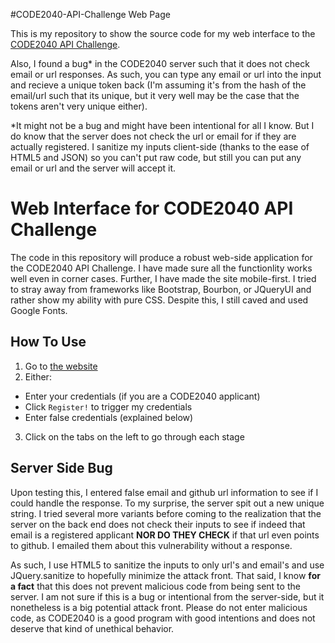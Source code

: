#CODE2040-API-Challenge Web Page

This is my repository to show the source code for my web interface to the [CODE2040 API Challenge](http://challenge.code2040.org).

Also, I found a bug* in the CODE2040 server such that it does not check email or url responses. As such, you can type any email or url into the input and recieve a unique token back (I'm assuming it's from the hash of the email/url such that its unique, but it very well may be the case that the tokens aren't very unique either).

*It might not be a bug and might have been intentional for all I know. But I do know that the server does not check the url or email for if they are actually registered. I sanitize my inputs client-side (thanks to the ease of HTML5 and JSON) so you can't put raw code, but still you can put any email or url and the server will accept it.

# Web Interface for CODE2040 API Challenge

The code in this repository will produce a robust web-side application for the CODE2040 API Challenge. I have made sure all the functionlity works well even in corner cases. Further, I have made the site mobile-first. I tried to stray away from frameworks like Bootstrap, Bourbon, or JQueryUI and rather show my ability with pure CSS. Despite this, I still caved and used Google Fonts.

## How To Use

1. Go to [the website](http://andonigarcia.github.io/CODE2040-API-Challenge)
2. Either:
  * Enter your credentials (if you are a CODE2040 applicant)
  * Click `Register!` to trigger my credentials
  * Enter false credentials (explained below)
3. Click on the tabs on the left to go through each stage

## Server Side Bug

Upon testing this, I entered false email and github url information to see if I could handle the response. To my surprise, the server spit out a new unique string. I tried several more variants before coming to the realization that the server on the back end does not check their inputs to see if indeed that email is a registered applicant **NOR DO THEY CHECK** if that url even points to github. I emailed them about this vulnerability without a response.

As such, I use HTML5 to sanitize the inputs to only url's and email's and use JQuery.sanitize to hopefully minimize the attack front. That said, I know **for a fact** that this does not prevent malicious code from being sent to the server. I am not sure if this is a bug or intentional from the server-side, but it nonetheless is a big potential attack front. Please do not enter malicious code, as CODE2040 is a good program with good intentions and does not deserve that kind of unethical behavior.
